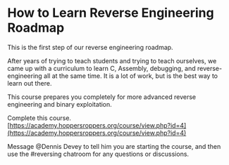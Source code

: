 # How to Learn Reverse Engineering Roadmap

This is the first step of our reverse engineering roadmap. 

After years of trying to teach students and trying to teach ourselves, we came up with a curriculum to learn C, Assembly, debugging, and reverse-engineering all at the same time. It is a lot of work, but is the best way to learn out there.

This course prepares you completely for more advanced reverse engineering and binary exploitation.

Complete this course. [https://academy.hoppersroppers.org/course/view.php?id=4](https://academy.hoppersroppers.org/course/view.php?id=4)

Message @Dennis Devey to tell him you are starting the course, and then use the #reversing chatroom for any questions or discussions.
